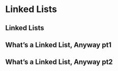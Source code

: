 # Linked Lists

## Linked Lists

## What’s a Linked List, Anyway pt1

## What’s a Linked List, Anyway pt2
